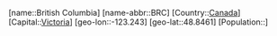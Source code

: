 ﻿---
location: [48.8461,-123.243]
type: State
tags:
- geo/State


SpocWebEntityId: 36004
isDeleted: false
confidential: public

---
[name::British Columbia]
[name-abbr::BRC]
[Country::[Canada](geo/Continent/North-America/Canada.md)]
[Capital::[Victoria](geo/Continent/Africa/Seychelles/Victoria.md)]
[geo-lon::-123.243]
[geo-lat::48.8461]
[Population::]

